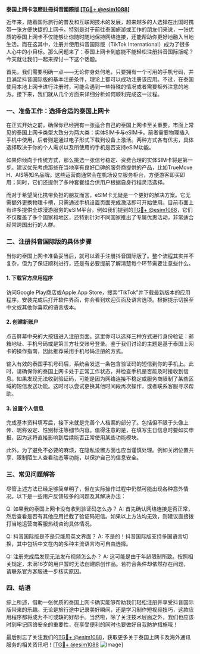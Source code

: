 **泰国上网卡怎麽註冊抖音國際版 [[TG💪+ @esim1088](https://t.me/s/esim1088)]**

近年来，随着国际旅行的普及和互联网技术的发展，越来越多的人选择在出国时携带一张方便快捷的上网卡。特别是对于前往泰国旅游或工作的朋友们来说，一张优质的泰国上网卡不仅能够让你随时随地保持网络连接，还能帮助你更好地融入当地生活。而在这其中，注册并使用抖音国际版（TikTok International）成为了很多人心中的小目标。那么问题来了：泰国上网卡到底能不能轻松注册抖音国际版呢？今天就让我们一起来探讨一下这个话题。

首先，我们需要明确一点——无论你身处何地，只要拥有一个可用的手机号码，并且满足抖音国际版的基本注册条件，理论上都可以成功注册该应用。不过，在泰国使用本地上网卡进行注册时，可能会遇到一些特殊的情况或者需要额外注意的地方。接下来，我们就从几个方面来详细分析如何顺利完成这一过程。

### 一、准备工作：选择合适的泰国上网卡

在正式开始之前，确保你已经拥有一张适合自己的泰国上网卡至关重要。市面上常见的泰国上网卡类型大致分为两大类：实体SIM卡与eSIM卡。前者需要物理插入手机中使用，后者则是通过电子形式下载到设备上激活。两种方式各有优劣，具体选择取决于你的个人需求以及所使用的手机是否支持eSIM功能。

如果你倾向于传统方式，那么挑选一张信号稳定、资费合理的实体SIM卡将是第一步。建议优先考虑那些在当地享有良好口碑的服务商提供的产品，比如TrueMove H、AIS等知名品牌。这些运营商通常会在机场设立服务柜台，方便游客即买即用；同时，它们还提供了多种套餐组合供用户根据自身行程灵活选择。

而对于希望简化携带负担的朋友而言，eSIM卡无疑是一个更好的解决方案。它无需额外更换物理卡槽，只需通过手机设置页面完成激活即可开始使用。目前市面上有许多提供全球漫游服务的eSIM平台，例如我们提到的[TG💪+ @esim1088](https://t.me/s/esim1088)，它们不仅覆盖了多个国家和地区，还特别针对不同国家推出了专属优惠活动，非常适合经常跨国出行的人群。

### 二、注册抖音国际版的具体步骤

当你的泰国上网卡准备妥当后，就可以着手注册抖音国际版了。整个流程其实并不复杂，但为了保证顺利进行，还是有必要提前了解清楚每个环节需要注意些什么。

#### 1. 下载官方应用程序
访问Google Play商店或Apple App Store，搜索“TikTok”并下载最新版本的应用程序。安装完成后打开软件界面，你会看到欢迎页面及语言选项。根据提示切换至中文或其他你喜欢的语言版本。

#### 2. 创建新账户
点击屏幕中央的大按钮进入注册页面。这里你可以选择三种方式进行身份验证：邮箱地址、手机号码或是第三方社交账号登录。鉴于我们讨论的主题是基于泰国上网卡的操作指南，因此推荐采用手机号码注册的方式。

输入有效的泰国手机号码后，系统会发送一条包含验证码的短信到你的手机上。此时，请确保你的泰国上网卡处于正常工作状态，并检查手机是否能及时接收到信息。如果发现无法收到验证码，可能是因为网络连接不稳定或服务商限制了某些区域的短信发送功能。这时可以尝试更换其他时间段再次操作，或者联系客服寻求帮助。

#### 3. 设置个人信息
完成基本资料填写后，接下来就是完善个人档案的部分了。包括但不限于头像上传、昵称设定、性别标注等细节内容。值得注意的是，在填写生日信息时要如实申报，因为这将直接影响到后续能否正常使用某些功能模块。

此外，为了避免不必要的麻烦，在隐私设置方面也应当谨慎处理。例如关闭位置共享、限制陌生人查看动态等功能，以保护自己的信息安全。

### 三、常见问题解答

尽管上述方法已经足够简单明了，但在实际操作过程中仍然可能出现各种意外情况。以下是一些用户反馈较多的问题及其解决办法：

Q: 如果我的泰国上网卡没有收到验证码怎么办？
A: 首先确认网络连接是否正常，然后查看是否有其他应用拦截了验证码短信。如果以上方法均无效，则建议直接拨打当地运营商客服热线咨询具体情况。

Q: 抖音国际版是不是只能用英文界面？
A: 不是的！抖音国际版支持多国语言切换，其中包括中文在内的多种主流语言均可自由选择。

Q: 注册完成后发现无法发布视频怎么办？
A: 这可能是由于年龄限制所致。按照相关规定，未满16岁的用户暂时无法创建原创作品。若符合条件却依然存在问题，请联系官方客服进一步核实原因。

### 四、结语

综上所述，借助一张优质的泰国上网卡确实能够帮助我们轻松注册并享受抖音国际版带来的乐趣。无论是旅行途中记录美好瞬间，还是学习制作短视频技巧，这款应用程序都将成为不可或缺的好帮手。当然啦，除了关注技术层面之外，我们也应该时刻牢记网络安全的重要性，在享受便利的同时也要做好自我防护措施哦！

最后别忘了关注我们的[TG💪+ @esim1088](https://t.me/s/esim1088)，获取更多关于泰国上网卡及海外通讯服务的相关资讯吧！[[TG💪+ @esim1088](https://t.me/s/esim1088) ![Image](https://i.postimg.cc/4NQfJmqS/Snipaste-2025-05-13-00-14-12.png)]